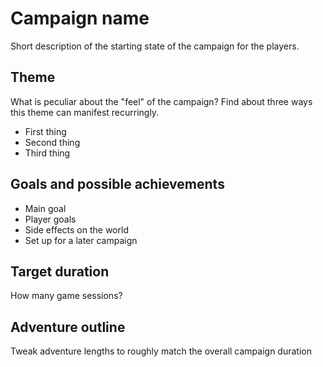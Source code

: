 # Campaign name

Short description of the starting state of the campaign for the players.

## Theme

What is peculiar about the "feel" of the campaign? Find about three ways this theme can manifest recurringly.

- First thing
- Second thing
- Third thing

## Goals and possible achievements

- Main goal
- Player goals
- Side effects on the world
- Set up for a later campaign

## Target duration

How many game sessions?

## Adventure outline

Tweak adventure lengths to roughly match the overall campaign duration
